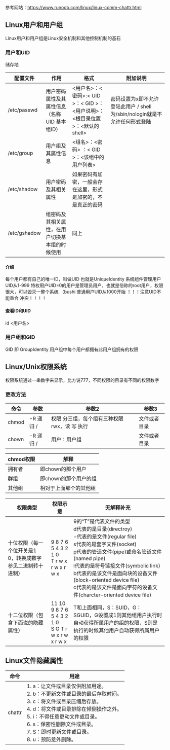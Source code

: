 参考网站：https://www.runoob.com/linux/linux-comm-chattr.html
## Linux用户和用户组
Linux用户和用户组是Linux安全机制和其他控制机制的基石
### 用户和UID
储存地

| 配置文件         | 作用                         | 格式                                                   | 附加说明                                             |
| ------------ | -------------------------- | ---------------------------------------------------- | ------------------------------------------------ |
| /etc/passwd  | 用户密码属性及其属性信息（名称 UID 基本组ID） | <用户名>：<密码>:< UID >：< GID >：<用户说明>：<根目录位置>：<默认的shell> | 密码设置为x即不允许登陆此用户 / shell为/sbin/nologin就是不允许任何形式登陆 |
| /etc/group   | 用户组及其属性信息                  | <组名>：<密码> ：< GID >：<该组中的用户列表>                        |                                                  |
| /etc/shadow  | 用户密码及其相关属性                 | 如果密码有加密，一般会存在这里，形式是加密的，不是真正的密码                       |                                                  |
| /etc/gshadow | 组密码及其相关属性，在用户切换基本组的时候使用    | 同上                                                   |                                                  |

#### 介绍
每个用户都有自己的唯一ID，叫做UID 也就是UniqueIdentity
系统组件管理用户UID从1-999
特权用户UID=0的用户是管理员用户，也就是俗称的root用户，权限很大，可以毁灭一整个系统 （bushi
普通用户UID从1000开始
！！！注意UID不能重合 冲突！！！！
#### 查看ID和UID
id <用户名>
### 用户组和GID
GID 即 GroupIdentity
用户组中每个用户都拥有此用户组拥有的权限
## Linux/Unix权限系统
权限系统通过一串数字来显示，比方说777，不同权限的目录有不同的权限数字
### 更改方法

| 命令    | 参数      | 参数2                       | 参数3    |
| ----- | ------- | ------------------------- | ------ |
| chmod | -R 递归 / | 权限 分三组，每个组有三种权限rwx，读 写 执行 | 文件或者目录 |
| chown | -R 递归 / | 用户：用户组                    | 文件或者目录 |

| chmod权限 | 解释            |
| ------- | ------------- |
| 拥有者     | 即chown的那个用户   |
| 群组      | 即chown的那个用户的组 |
| 其他组     | 相对于上面那个的其他组   |

| 权限类型                            | 权限示意                                                       | 无解释补充                                                                                                                                                                                                                                                           |
| ------------------------------- | ---------------------------------------------------------- | --------------------------------------------------------------------------------------------------------------------------------------------------------------------------------------------------------------------------------------------------------------- |
| 十位权限（每一个位开关是1 0，转换成数字参见二进制转十进制） | 9 8 7 6 5 4 3 2 1 0<br>  T r w x r w x r w x               | 9的“T”是代表文件的类型 <br>d代表的是目录(directroy)<br>-代表的是文件(regular file)<br>s代表的是套字文件(socket)<br>p代表的管道文件(pipe)或命名管道文件(named pipe)<br>l代表的是符号链接文件(symbolic link)<br>b代表的是该文件是面向块的设备文件(block-oriented device file)<br>c代表的是该文件是面向字符的设备文件(charcter-oriented device file)<br> |
| 十二位权限（包含下面说的隐藏属性）               | 11 10 9 8 7 6 5 4 3 2 1 0<br>S  G  T r w x r w x r w x<br> | T和上面相同，S：SUID，G：SGUID，G设置成1则其他组用户执行时自动获得所属用户的组的权限，S则是执行的时候其他用户自动获得所属用户的权限                                                                                                                                                                                       |

## Linux文件隐藏属性

| 命令     | 用途                                                                                                                                                                    |
| ------ | --------------------------------------------------------------------------------------------------------------------------------------------------------------------- |
| chattr | 1. a：让文件或目录仅供附加用途。<br>2. b：不更新文件或目录的最后存取时间。<br>3. c：将文件或目录压缩后存放。<br>4. d：将文件或目录排除在倾倒操作之外。<br>5. i：不得任意更动文件或目录。<br>6. s：保密性删除文件或目录。<br>7. S：即时更新文件或目录。<br>8. u：预防意外删除。 |
